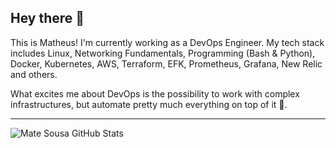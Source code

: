 ## Hey there 👋

This is Matheus! I'm currently working as a DevOps Engineer. My tech stack includes Linux, Networking Fundamentals, Programming (Bash & Python), Docker, Kubernetes, AWS, Terraform, EFK, Prometheus, Grafana, New Relic and others.

What excites me about DevOps is the possibility to work with complex infrastructures, but automate pretty much everything on top of it 🧡.


---

<img src="https://github-readme-stats.vercel.app/api?username=MateSousa&show_icons=true&hide_border=true&count_private=true&theme=tokyonight" alt="Mate Sousa GitHub Stats">

